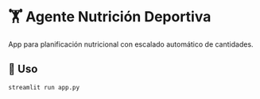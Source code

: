 # 🏋️ Agente Nutrición Deportiva

App para planificación nutricional con escalado automático de cantidades.

## 🚀 Uso
```bash
streamlit run app.py
